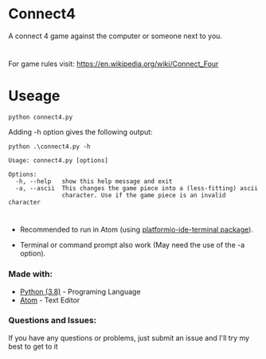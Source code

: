 # Connect4
A connect 4 game against the computer or someone next to you. 
#
For game rules visit: https://en.wikipedia.org/wiki/Connect_Four
# 
# Useage


```
python connect4.py
```

Adding -h option gives the following output:

```
python .\connect4.py -h

Usage: connect4.py [options]

Options:
  -h, --help   show this help message and exit
  -a, --ascii  This changes the game piece into a (less-fitting) ascii
               character. Use if the game piece is an invalid character
```
#
* Recommended to run in Atom (using [platformio-ide-terminal package](https://atom.io/packages/platformio-ide-terminal)). 


* Terminal or command prompt also work (May need the use of the -a option).

### Made with:

* [Python (3.8)](https://www.python.org) - Programing Language
* [Atom](https://Atom.io) - Text Editor

### Questions and Issues:
If you have any questions or problems, just submit an issue and I'll
try my best to get to it 
